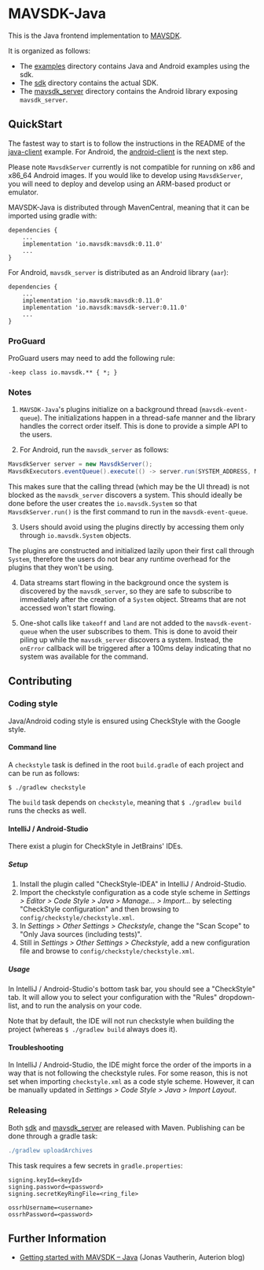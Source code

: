 # MAVSDK-Java

This is the Java frontend implementation to [MAVSDK](https://github.com/mavlink/MAVSDK).

It is organized as follows:

* The [examples](./examples) directory contains Java and Android examples using the sdk.
* The [sdk](./sdk) directory contains the actual SDK.
* The [mavsdk_server](./mavsdk_server) directory contains the Android library exposing `mavsdk_server`.

## QuickStart

The fastest way to start is to follow the instructions in the README of the [java-client](./examples/java-client) example. For Android, the [android-client](./examples/android-client) is the next step.

Please note `MavsdkServer` currently is not compatible for running on x86 and x86_64 Android images. If you would like to develop using `MavsdkServer`, you will need to deploy and develop using an ARM-based product or emulator.

MAVSDK-Java is distributed through MavenCentral, meaning that it can be imported using gradle with:

```
dependencies {
    ...
    implementation 'io.mavsdk:mavsdk:0.11.0'
    ...
}
```

For Android, `mavsdk_server` is distributed as an Android library (`aar`):

```
dependencies {
    ...
    implementation 'io.mavsdk:mavsdk:0.11.0'
    implementation 'io.mavsdk:mavsdk-server:0.11.0'
    ...
}
```

### ProGuard

ProGuard users may need to add the following rule:

```
-keep class io.mavsdk.** { *; }
```

### Notes

1. `MAVSDK-Java`'s plugins initialize on a background thread (`mavsdk-event-queue`).  The initializations happen in a thread-safe manner and the library handles the correct order itself. This is done to provide a simple API to the users.

2. For Android, run the `mavsdk_server` as follows:

```java
MavsdkServer server = new MavsdkServer();
MavsdkExecutors.eventQueue().execute(() -> server.run(SYSTEM_ADDRESS, MAVSDK_SERVER_PORT));
```

This makes sure that the calling thread (which may be the UI thread) is not blocked as the `mavsdk_server` discovers a system. This should ideally be done before the user creates the `io.mavsdk.System` so that `MavsdkServer.run()` is the first command to run in the `mavsdk-event-queue`.

3. Users should avoid using the plugins directly by accessing them only through `io.mavsdk.System` objects.

The plugins are constructed and initialized lazily upon their first call through `System`, therefore the users do not bear any runtime overhead for the plugins that they won't be using.

4. Data streams start flowing in the background once the system is discovered by the `mavsdk_server`, so they are safe to subscribe to immediately after the creation of a `System` object. Streams that are not accessed won't start flowing.

5. One-shot calls like `takeoff` and `land` are not added to the `mavsdk-event-queue` when the user subscribes to them. This is done to avoid their piling up while the `mavsdk_server` discovers a system. Instead, the `onError` callback will be triggered after a 100ms delay indicating that no system was available for the command.

## Contributing

### Coding style

Java/Android coding style is ensured using CheckStyle with the Google style.

#### Command line

A `checkstyle` task is defined in the root `build.gradle` of each project and can be run as follows:

    $ ./gradlew checkstyle

The `build` task depends on `checkstyle`, meaning that `$ ./gradlew build` runs the checks as well.

#### IntelliJ / Android-Studio

There exist a plugin for CheckStyle in JetBrains' IDEs.

##### Setup

1. Install the plugin called "CheckStyle-IDEA" in IntelliJ / Android-Studio.
2. Import the checkstyle configuration as a code style scheme in _Settings > Editor > Code Style > Java > Manage... >
   Import..._ by selecting "CheckStyle configuration" and then browsing to `config/checkstyle/checkstyle.xml`.
3. In _Settings > Other Settings > Checkstyle_, change the "Scan Scope" to "Only Java sources (including tests)".
4. Still in _Settings > Other Settings > Checkstyle_, add a new configuration file and browse to
   `config/checkstyle/checkstyle.xml`.

##### Usage

In IntelliJ / Android-Studio's bottom task bar, you should see a "CheckStyle" tab. It will allow you to select your configuration
with the "Rules" dropdown-list, and to run the analysis on your code.

Note that by default, the IDE will not run checkstyle when building the project (whereas `$ ./gradlew build` always does it).

#### Troubleshooting

In IntelliJ / Android-Studio, the IDE might force the order of the imports in a way that is not following the checkstyle rules. For some reason, this is not set when importing `checkstyle.xml` as a code style scheme. However, it can be manually updated in _Settings > Code Style > Java > Import Layout_.

### Releasing

Both [sdk](./sdk) and [mavsdk_server](./mavsdk_server) are released with Maven. Publishing can be done through a gradle task:

```gradle
./gradlew uploadArchives
```

This task requires a few secrets in `gradle.properties`:

```
signing.keyId=<keyId>
signing.password=<password>
signing.secretKeyRingFile=<ring_file>

ossrhUsername=<username>
ossrhPassword=<password>
```

## Further Information

- [Getting started with MAVSDK – Java](https://auterion.com/getting-started-with-mavsdk-java/) (Jonas Vautherin, Auterion blog)
